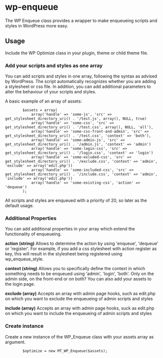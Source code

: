 # wp-enqueue
The WP Enqueue class provides a wrapper to make enqueueing scripts and styles in WordPress more easy.

## Usage
Include the WP Optimize class in your plugin, theme or child theme file. 

### Add your scripts and styles as one array
You can add scripts and styles in one array, following the syntax as advised by WordPress. The script automatically recognizes whether you are adding a stylesheet or css file. In addition, you can add additional parameters to alter the behaviour of your scripts and styles.

A basic example of an array of assets:

            $assets = array(
                array('handle' => 'some-js', 'src' => get_stylesheet_directory_uri() . '/test.js', array(), NULL, true)
                array('handle' => 'some-css', 'src' => get_stylesheet_directory_uri() . '/test.css', array(), NULL, 'all'),                
                array('handle' => 'some-css-front-and-admin', 'src' => get_stylesheet_directory_uri() . '/test.css', 'context' => 'both'),                
                array('handle' => 'some-admin-js', 'src' => get_stylesheet_directory_uri() . '/admin.js', 'context' => 'admin')
                array('handle' => 'some-login-css', 'src' => get_stylesheet_directory_uri() . '/login.css', 'context' => 'login')
                array('handle' => 'some-exluded-css', 'src' => get_stylesheet_directory_uri() . '/exclude.css', 'context' => 'admin', 'exclude' => array('edit.php'))
                array('handle' => 'some-included-css', 'src' => get_stylesheet_directory_uri() . '/include.css', 'context' => 'admin', 'include' => array('edit.php'))
                array('handle' => 'some-existing-css', 'action' => 'dequeue')
            );
            
All scripts and styles are enqueued with a priority of 20, so later as the default usage.

### Additional Properties
You can add additional properties in your array which extend the functionality of enqueueing.

**action (string)**
Allows to determine the action by using 'enqueue', 'dequeue' or 'register'. For example, if you add a css stylesheet with action register as key, this will result in the stylesheet being registered using wp_enqueue_style.

**context (string)**
Allows you to specifically define the context in which something needs to be enqueued using 'admin', 'login', 'both'. Only on the admin side, on the front-end or on both?  You can also add your assets to the login page.

**exclude (array)**
Accepts an array with admin page hooks, such as edit.php on which you want to exclude the enqueueing of admin scripts and styles

**include (array)**
Accepts an array with admin page hooks, suck as edit.php on which you want to include the enqueueing of admin scripts and styles

### Create instance
Create a new instance of the WP_Enqueue class with your assets array as argument.

            $optimize = new MT_WP_Enqueue($assets);
